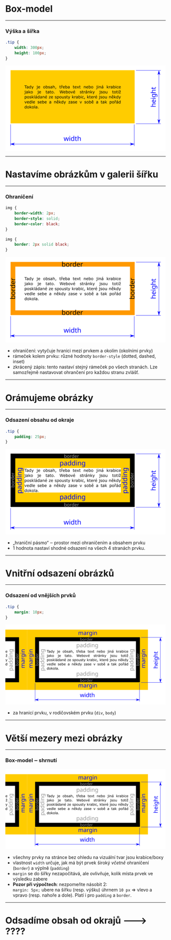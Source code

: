 <!-- .slide: data-state="c-slide-inter" -->

# Box-model

---

### Výška a šířka

```css
.tip {
	width: 300px;
	height: 100px;
}
```
<!-- .element: class="c-text-md " contenteditable="true" -->

<img src="img/box-model-width-height.svg" style="border:0 none;box-shadow:none;">

---

<!-- .slide: data-state="c-slide-task" -->

# Nastavíme obrázkům v galerii šířku

---

### Ohraničení

```css
img {
	border-width: 2px;
	border-style: solid;
	border-color: black;
}
```

<!-- .element: class="c-text-xs fragment" contenteditable="true" -->

```css
img {
	border: 2px solid black;
}

```
<!-- .element: class="c-text-sm fragment" contenteditable="true" -->

<img class="fragment" src="img/box-model-border.svg" style="border:0 none;box-shadow:none;">


>>>
* ohraničení: vytyčuje hranici mezi prvkem a okolím (okolními prvky)
* rámeček kolem prvku: různé hodnoty `border-style` (dotted, dashed, inset)
* zkrácený zápis: tento nastaví stejný rámeček po všech stranách. Lze samozřejmě nastavovat ohrančení pro každou stranu zvlášť.

---

<!-- .slide: data-state="c-slide-task" -->

# Orámujeme obrázky

---

### Odsazení obsahu od okraje

```css
.tip {
	padding: 25px;
}
```
<!-- .element: class="c-text-md " contenteditable="true" -->

<img src="img/box-model-padding.svg" style="border:0 none;box-shadow:none;">

>>>
* „hraniční pásmo“ ‒ prostor mezi ohraničením a obsahem prvku
* 1 hodnota nastaví shodné odsazení na všech 4 stranách prvku.

---

<!-- .slide: data-state="c-slide-task" -->

# Vnitřní odsazení obrázků

---

### Odsazení od vnějších prvků

```css
.tip {
	margin: 10px;
}
```
<!-- .element: class="c-text-md " contenteditable="true" -->

<img src="img/box-model-margin.svg" style="border:0 none;box-shadow:none;">

>>>
* za hranicí prvku, v rodičovském prvku (`div`, `body`)

---

<!-- .slide: data-state="c-slide-task" -->

# Větší mezery mezi obrázky

---

### Box-model ‒ shrnutí

<img src="img/box-model-margin.svg" style="border:0 none;box-shadow:none;">

>>>
* všechny prvky na stránce bez ohledu na vizuální tvar jsou krabice/boxy
* vlastnost `width` určuje, jak má být prvek široký *včetně* ohraničení (`border`) a výplně (`padding`)
* `margin` se do šířky nezapočítává, ale ovlivňuje, kolik místa prvek ve výsledku zabere
* **Pozor při výpočtech**: nezpomeňte násobit 2: <br>
	`margin: 5px;` ubere na šířku (resp. výšku) úhrnem `10 px` => vlevo a vpravo (resp. nahoře a dole). Platí i pro `padding` a `border`.

---

<!-- .slide: data-state="c-slide-task" -->

# Odsadíme obsah od okrajů ---> ????
